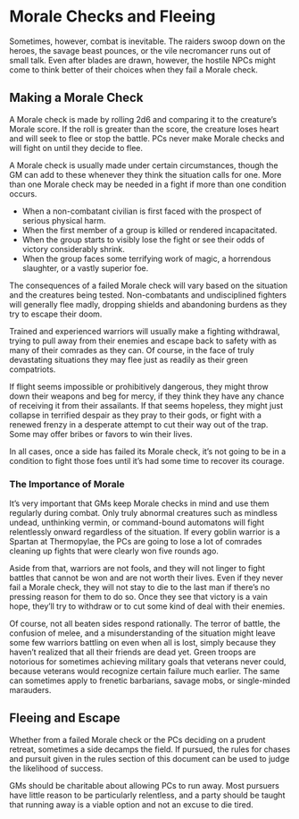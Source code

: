 # Morale Checks and Fleeing

Sometimes, however, combat is inevitable. The raiders swoop down
on the heroes, the savage beast pounces, or the vile necromancer
runs out of small talk. Even after blades are drawn, however, the
hostile NPCs might come to think better of their choices when they
fail a Morale check.

## Making a Morale Check

A Morale check is made by rolling 2d6 and comparing it to the creature’s Morale score. If the roll is greater than the score, the creature
loses heart and will seek to flee or stop the battle. PCs never make
Morale checks and will fight on until they decide to flee.

A Morale check is usually made under certain circumstances,
though the GM can add to these whenever they think the situation
calls for one. More than one Morale check may be needed in a fight
if more than one condition occurs.

- When a non-combatant civilian is first faced with the prospect of serious physical harm.
- When the first member of a group is killed or rendered incapacitated.
- When the group starts to visibly lose the fight or see their odds of victory considerably shrink.
- When the group faces some terrifying work of magic, a horrendous slaughter, or a vastly superior foe.

The consequences of a failed Morale check will vary based on
the situation and the creatures being tested. Non-combatants and
undisciplined fighters will generally flee madly, dropping shields and
abandoning burdens as they try to escape their doom.

Trained and experienced warriors will usually make a fighting
withdrawal, trying to pull away from their enemies and escape back
to safety with as many of their comrades as they can. Of course, in
the face of truly devastating situations they may flee just as readily
as their green compatriots.

If flight seems impossible or prohibitively dangerous, they might
throw down their weapons and beg for mercy, if they think they have
any chance of receiving it from their assailants. If that seems hopeless,
they might just collapse in terrified despair as they pray to their gods,
or fight with a renewed frenzy in a desperate attempt to cut their way
out of the trap. Some may offer bribes or favors to win their lives.

In all cases, once a side has failed its Morale check, it’s not going to be in a condition to fight those foes until it’s had some time to
recover its courage.

### The Importance of Morale

It’s very important that GMs keep Morale checks in mind and use
them regularly during combat. Only truly abnormal creatures such as
mindless undead, unthinking vermin, or command-bound automatons
will fight relentlessly onward regardless of the situation. If every goblin
warrior is a Spartan at Thermopylae, the PCs are going to lose a lot of
comrades cleaning up fights that were clearly won five rounds ago.

Aside from that, warriors are not fools, and they will not linger to
fight battles that cannot be won and are not worth their lives. Even
if they never fail a Morale check, they will not stay to die to the last
man if there’s no pressing reason for them to do so. Once they see
that victory is a vain hope, they’ll try to withdraw or to cut some kind
of deal with their enemies.

Of course, not all beaten sides respond rationally. The terror of
battle, the confusion of melee, and a misunderstanding of the situation might leave some few warriors battling on even when all is lost,
simply because they haven’t realized that all their friends are dead
yet. Green troops are notorious for sometimes achieving military
goals that veterans never could, because veterans would recognize
certain failure much earlier. The same can sometimes apply to frenetic
barbarians, savage mobs, or single-minded marauders.

## Fleeing and Escape

Whether from a failed Morale check or the PCs deciding on a prudent
retreat, sometimes a side decamps the field. If pursued, the rules for
chases and pursuit given in the rules section of this document can be
used to judge the likelihood of success.

GMs should be charitable about allowing PCs to run away. Most
pursuers have little reason to be particularly relentless, and a party
should be taught that running away is a viable option and not an
excuse to die tired.
